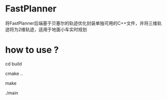 # FastPlanner
将FastPlanner后端基于贝塞尔的轨迹优化封装单独可用的C++文件，并将三维轨迹将为2维轨迹，适用于地面小车实时规划


# how to use ?

cd build

cmake ..

make

./main
